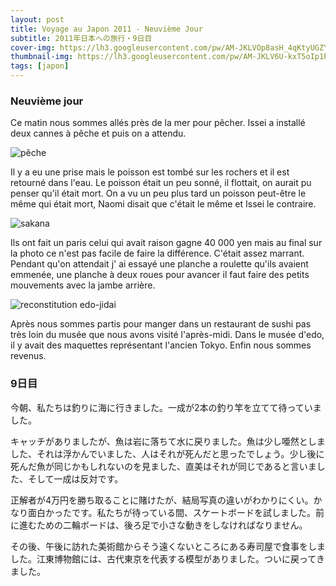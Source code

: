 ```yaml
---
layout: post
title: Voyage au Japon 2011 - Neuvième Jour
subtitle: 2011年日本への旅行・9日目
cover-img: https://lh3.googleusercontent.com/pw/AM-JKLVOp8asH_4qKtyUGZYqflIU3_jJ9POcKT4c5qvLY9Jt-wWxoogul1Tfu1rzfNa117I2_ajGaZBXwKBphb23pZYwaZjYh5RyPRQ7gmOm2CcNP5Cd1wdy1tw4mbJFCrCNFbTRH0FKgGHfL9kOKFou4EXX=w1723-h969-no?authuser=0
thumbnail-img: https://lh3.googleusercontent.com/pw/AM-JKLV6U-kxT5oIp1PjUtIKQgz_MrFvJ5ZedLMgyC3eFhOvcUkRZzGhoMaXYtNpVUjzBwZuN2CA9mbcConnKfWtjFM2XB_n3HcyJy2gMX3B4nsQa5CWxdz2JyTU10hqInn3zNO8U9FbyR7Iv-UZIcFM1B7h=w1723-h969-no?authuser=0
tags: [japon]
---
```


### Neuvième jour

Ce matin nous sommes allés près de la mer pour pêcher. Issei a installé deux cannes à pêche et puis on a attendu. 

![pêche](https://lh3.googleusercontent.com/pw/AM-JKLVUqEVw8Qvn-LBoabRbE_8zxxQctgS-hm91tD13Itf6S0R98QFG0jlUrhnYeakaJu59pVwU0xbSAyc8JIxW3j4uv9Mf-nkc2yz_rhbx3K75MRIeh9xgm2acLPNohjYuDfKHnKr6fYQZ0Guz1HXiXIKX=w848-h480-no?authuser=0)

Il y a eu une prise mais le poisson est tombé sur les rochers et il est retourné dans l'eau. Le poisson était un peu sonné, il flottait, on aurait pu penser qu'il était mort. On a vu un peu plus tard un poisson peut-être le même qui était mort, Naomi disait que c'était le même et Issei le contraire. 

![sakana](https://lh3.googleusercontent.com/pw/AM-JKLWHnDYqldjWtrMkhbE1JbHN5ndqyuT5Do-FrpoOOcFnPmHBj94ZdPA6J3KigCEWQxO88hdFYMTFeIlymaubiRiQ-wVdnsx0OvKUHmV9UFfOUJpYMfrsk9Lc1-jxIBp93Ywh1ykKrxv38Li7X0pU3NIR=w1723-h969-no?authuser=0)

Ils ont fait un paris celui qui avait raison gagne 40 000 yen mais au final sur la photo ce n'est pas facile de faire la différence. C'était assez marrant. Pendant qu'on attendait j' ai essayé une planche a roulette qu'ils avaient emmenée, une planche à deux roues pour avancer il faut faire des petits mouvements avec la jambe arrière. 

![reconstitution edo-jidai](https://lh3.googleusercontent.com/pw/AM-JKLUGViGMizkP5sTMMMgN_Yl2m7XVErWWRGloanUxm7SoAs9wsiKaZhlJ4MIv6g7Lkg-9y4vfxvC0gj0IhXCm42a7N5UFlX2GtnxoSby-Gq826bIZlhKcGM8YtUD5iW9PxOyu0XtQ8JsTMlD0n-BPTKEo=w1723-h969-no?authuser=0)

Après nous sommes partis pour manger dans un restaurant de sushi pas très loin du musée que nous avons visité l'après-midi. Dans le musée d'edo, il y avait des maquettes représentant l'ancien Tokyo. Enfin nous sommes revenus. 

### 9日目

今朝、私たちは釣りに海に行きました。一成が2本の釣り竿を立てて待っていました。

キャッチがありましたが、魚は岩に落ちて水に戻りました。魚は少し唖然としました、それは浮かんでいました、人はそれが死んだと思ったでしょう。少し後に死んだ魚が同じかもしれないのを見ました、直美はそれが同じであると言いました、そして一成は反対です。

正解者が4万円を勝ち取ることに賭けたが、結局写真の違いがわかりにくい。かなり面白かったです。私たちが待っている間、スケートボードを試しました。前に進むための二輪ボードは、後ろ足で小さな動きをしなければなりません。

その後、午後に訪れた美術館からそう遠くないところにある寿司屋で食事をしました。江東博物館には、古代東京を代表する模型がありました。ついに戻ってきました。